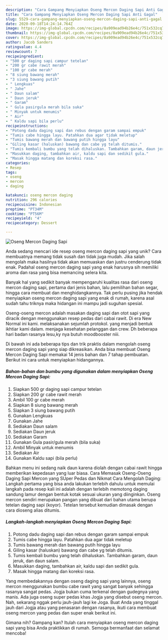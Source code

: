 ```yaml
---
description: "Cara Gampang Menyiapkan Oseng Mercon Daging Sapi Anti Gagal"
title: "Cara Gampang Menyiapkan Oseng Mercon Daging Sapi Anti Gagal"
slug: 5529-cara-gampang-menyiapkan-oseng-mercon-daging-sapi-anti-gagal
date: 2020-09-18T14:24:14.764Z
image: https://img-global.cpcdn.com/recipes/8a909ead94b26e4c/751x532cq70/oseng-mercon-daging-sapi-foto-resep-utama.jpg
thumbnail: https://img-global.cpcdn.com/recipes/8a909ead94b26e4c/751x532cq70/oseng-mercon-daging-sapi-foto-resep-utama.jpg
cover: https://img-global.cpcdn.com/recipes/8a909ead94b26e4c/751x532cq70/oseng-mercon-daging-sapi-foto-resep-utama.jpg
author: Jacob Sanders
ratingvalue: 4.4
reviewcount: 7
recipeingredient:
- "500 gr daging sapi campur tetelan"
- "200 gr cabe rawit merah"
- "100 gr cabe merah"
- "8 siung bawang merah"
- "3 siung bawang putih"
- " Lengkuas"
- " Jahe"
- " Daun salam"
- " Daun jeruk"
- " Garam"
- " Gula pasirgula merah bila suka"
- " Minyak untuk menumis"
- " Air"
- " Kaldu sapi bila perlu"
recipeinstructions:
- "Potong dadu daging sapi dan rebus dengan garam sampai empuk"
- "Tumis cabe hingga layu. Patahkan dua agar tidak meletup"
- "Tumis bawang merah dan bawang putih hingga layu"
- "Giling kasar (haluskan) bawang dan cabe yg telah ditumis."
- "Tumis kembali bumbu yang telah dihaluskan. Tambahkan garam, daun jeruk, dan daun salam."
- "Masukkan daging, tambahkan air, kaldu sapi dan sedikit gula."
- "Masak hingga matang dan koreksi rasa."
categories:
- Resep
tags:
- oseng
- mercon
- daging

katakunci: oseng mercon daging 
nutrition: 296 calories
recipecuisine: Indonesian
preptime: "PT34M"
cooktime: "PT56M"
recipeyield: "4"
recipecategory: Dessert

---
```



![Oseng Mercon Daging Sapi](https://img-global.cpcdn.com/recipes/8a909ead94b26e4c/751x532cq70/oseng-mercon-daging-sapi-foto-resep-utama.jpg)

Anda sedang mencari ide resep oseng mercon daging sapi yang unik? Cara membuatnya memang tidak susah dan tidak juga mudah. Jika salah mengolah maka hasilnya tidak akan memuaskan dan justru cenderung tidak enak. Padahal oseng mercon daging sapi yang enak harusnya sih memiliki aroma dan rasa yang bisa memancing selera kita.

Banyak hal yang sedikit banyak mempengaruhi kualitas rasa dari oseng mercon daging sapi, pertama dari jenis bahan, lalu pemilihan bahan segar, hingga cara membuat dan menghidangkannya. Tak perlu pusing jika hendak menyiapkan oseng mercon daging sapi yang enak di rumah, karena asal sudah tahu triknya maka hidangan ini mampu jadi suguhan spesial.

Oseng-oseng mercon adalah masakan daging sapi dan otot sapi yang diracik dengan menggunakan resep pedas dari cabai rawit. Di era New Normal ini kami. melaksanakan sejumlah protokol. yang menjadi bentuk ikhtiar kami dalam. menjaga kesehatan pelanggan dan crew. Dh beberapa hari badan rasanya lesu,ky nya butuh moodbooster niii.


Di bawah ini ada beberapa tips dan trik praktis dalam mengolah oseng mercon daging sapi yang siap dikreasikan. Anda bisa membuat Oseng Mercon Daging Sapi memakai 14 jenis bahan dan 7 tahap pembuatan. Berikut ini cara untuk menyiapkan hidangannya.

<!--inarticleads1-->

##### Bahan-bahan dan bumbu yang digunakan dalam menyiapkan Oseng Mercon Daging Sapi:

1. Siapkan 500 gr daging sapi campur tetelan
1. Siapkan 200 gr cabe rawit merah
1. Ambil 100 gr cabe merah
1. Siapkan 8 siung bawang merah
1. Siapkan 3 siung bawang putih
1. Gunakan  Lengkuas
1. Gunakan  Jahe
1. Sediakan  Daun salam
1. Sediakan  Daun jeruk
1. Sediakan  Garam
1. Gunakan  Gula pasir/gula merah (bila suka)
1. Ambil  Minyak untuk menumis
1. Sediakan  Air
1. Gunakan  Kaldu sapi (bila perlu)


Bahkan menu ini sedang naik daun karena diolah dengan cabai rawit hingga memberikan kepedasan yang luar biasa. Cara Memasak Oseng-Oseng Daging Sapi Mercon yang SUper Pedas dan Nikmat Cara Mengolah Daging: Langkah pertama yang bisa anda lakukan terlebih dahulu untuk memulai langkah pada resep kali ini adalah dengan terlebih memotong daging sandung lamur dengan bentuk kotak sesuai ukuran yang diinginkan. Oseng mercon sendiri merupakan pangan yang dibuat dari bahan utama berupa tetelan daging sapi (koyor). Tetelan tersebut kemudian dimasak dengan cara dioseng alias ditumis. 

<!--inarticleads2-->

##### Langkah-langkah menyiapkan Oseng Mercon Daging Sapi:

1. Potong dadu daging sapi dan rebus dengan garam sampai empuk
1. Tumis cabe hingga layu. Patahkan dua agar tidak meletup
1. Tumis bawang merah dan bawang putih hingga layu
1. Giling kasar (haluskan) bawang dan cabe yg telah ditumis.
1. Tumis kembali bumbu yang telah dihaluskan. Tambahkan garam, daun jeruk, dan daun salam.
1. Masukkan daging, tambahkan air, kaldu sapi dan sedikit gula.
1. Masak hingga matang dan koreksi rasa.


Yang membedakannya dengan oseng daging sapi yang lainnya, oseng mercon menggunakan bumbu cabe rawit yang sangat banyak sehingga rasanya sangat pedas. Jogja bukan cuma terkenal dengan gudegnya yang manis. Ada juga oseng super pedas khas Jogja yang disebut oseng mercon. Nah, sekarang nggak perlu jauh-jauh lagi ke Joga. Buat Anda yang tinggal jauh dari Jogja atau yang penasaran dengan rasanya, ikuti cara membuat oseng mercon yang pedas dan super enak berikut ini. 

Gimana nih? Gampang kan? Itulah cara menyiapkan oseng mercon daging sapi yang bisa Anda praktikkan di rumah. Semoga bermanfaat dan selamat mencoba!
